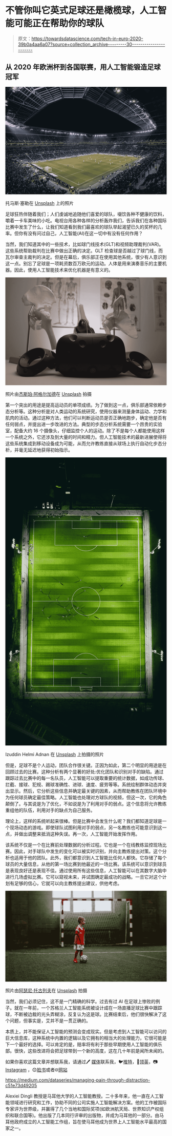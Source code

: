 # 不管你叫它英式足球还是橄榄球，人工智能可能正在帮助你的球队

> 原文：<https://towardsdatascience.com/tech-in-euro-2020-39b0a4aa6a07?source=collection_archive---------30----------------------->

## 从 2020 年欧洲杯到各国联赛，用人工智能锻造足球冠军

![](img/a2fe3a853c64c960dedf850f98fc1893.png)

托马斯·塞勒在 [Unsplash](https://unsplash.com?utm_source=medium&utm_medium=referral) 上的照片

足球狂热伴随着我们；人们虔诚地追随他们喜爱的球队，啜饮各种不健康的饮料，嚼着一卡车美味的小吃。电视台用各种各样的分析轰炸我们，告诉我们在各种国际比赛中发生了什么，让我们知道看到我们最喜欢的球队举起渴望已久的奖杯的几率。但你有没有问过自己，人工智能(AI)在这一切中有没有任何作用？

当然，我们知道其中的一些技术，比如球门线技术(GLT)和视频助理裁判(VAR)。这些系统帮助裁判在比赛中做出正确的决定。GLT 检查球是否越过了球门线，而瓦尔审查主裁判的决定。但是在幕后，俱乐部正在使用其他系统，很少有人意识到这一点。别忘了足球是一项耗资数百万欧元的运动。人体是用来演奏音乐的主要机器。因此，使用人工智能技术来优化机器是有意义的。

![](img/caa976ec014ab0197f50da60be6740d0.png)

照片由[杰斯珀·阿格尔加德](https://unsplash.com/@aggergakker?utm_source=medium&utm_medium=referral)在 [Unsplash](https://unsplash.com?utm_source=medium&utm_medium=referral) 拍摄

第一个突出的用途是提高运动员的单项成绩。为了做到这一点，俱乐部通常依赖步态分析等。这种分析是对人类运动的系统研究，使用仪器来测量身体运动、力学和肌肉的活动。通过这种方法，他们可以判断运动员是否正确地跑步，确定他是否有任何弱点，并提出进一步改进的方法。典型的步态分析系统需要一个昂贵的实验室，配备大约 16 个摄像头，仔细监控个人的运动。除了不是每个人都能使用这样一个系统之外，它还涉及到大量的时间和精力。但人工智能技术的最新进展使得将这些系统集成到移动设备成为可能，从而允许教练直接从球场上执行自动化步态分析，并毫无延迟地获得初始指示。

![](img/79e7e7444f36eeb6967dd4ef9c53bbff.png)

Izuddin Helmi Adnan 在 [Unsplash](https://unsplash.com?utm_source=medium&utm_medium=referral) 上拍摄的照片

但是，足球不是个人运动，团队合作很关键。正因为如此，第二个明显的用途是在回顾过去的比赛。这种分析有两个显著的好处:优化团队和识别对手的缺陷。通过跟踪过去比赛中的每一名队员，人工智能可以提取重要的统计数据，如成功传球、拦截、接球、犯规、踢球准确性、进球、速度、疲劳等等。系统绘制群体动态并突出显示。然后，它分析这些信息并确定最关键的因素，从而帮助教练在团队环境中为任何球员确定最佳策略。人工智能也处理对方球队的视频，但这一次，它的角色颠倒了。与其说是为了优化，不如说是为了利用对手的弱点。这个信息将允许教练重组他的队伍，利用对手的缺点为自己服务。

理论上，这样的系统听起来很棒。但是比赛中会发生什么呢？我们都知道足球是一个现场动态的游戏。即使球队试图利用对手的弱点，另一名教练也可能意识到这一点，并做出调整来抵消这种失误。再一次，人工智能开始发挥作用。

该系统不仅是一个在比赛前处理数据的分析过程。它也是一个在线教练监控现场比赛。因此，对手球队中发生的变化可以被实时识别，并向主教练提出对策。这个分析也适用于他的团队。此外，我们都意识到人工智能比任何人都快。它存储了每个球员的大量信息，从他的第一场比赛到他最近的一场比赛。该系统可以意识到球员是表现良好还是表现不佳。通过使用所有这些信息，人工智能可以在其数字大脑中进行几场虚拟比赛。它可以窥视未来，并试图确定最成功的战略。一旦它对这个计划有足够的信心，它就可以向主教练提出建议，供他考虑。

![](img/915122435b99d1d657259de82def9adc.png)

照片由[阿瑟尼·托古列夫](https://unsplash.com/@tetrakiss?utm_source=medium&utm_medium=referral)在 [Unsplash](https://unsplash.com?utm_source=medium&utm_medium=referral) 拍摄

当然，我们必须记住，这不是一门精确的科学。过去有过 AI 在足球上惨败的例子。就在一年前，一个苏格兰人工智能系统被设计成在一场直播足球比赛中跟踪球，不断被边裁的光头弄糊涂，反复认为这是球。比赛结束后，他们很快解决了这个问题，但事实是，艾并不是一贯正确的。

本质上，并不能保证人工智能的预测会变成现实。但是考虑到人工智能可以访问的巨大信息库，这种系统中内置的逻辑以及它拥有的相当大的处理能力，它很可能是下一个最好的选择。可以肯定的是，赔率将有利于那些早期使用人工智能的俱乐部。很快，这些改进将会把足球带到一个新的高度，这在几十年前是闻所未闻的。

如果你喜欢这篇文章并想联系我，请通过🖊️ [媒体](https://alexieidingli.medium.com/)联系我，🐦[推特](https://twitter.com/alexieidingli)，🔗[领英](https://www.linkedin.com/in/alexieidingli/)，📷 [Instagram](https://www.instagram.com/alexieidingli/) ，😊[脸书](https://www.facebook.com/alexieidingli)或者🌐[网站](http://www.dingli.org/)

<https://medium.com/dataseries/managing-pain-through-distraction-c51e73d49205>  </sitting-on-a-pile-of-digital-gold-f20b74e0ae47>  </beyond-the-frontiers-of-disabilities-88b82631533d>  

Alexiei Dingli 教授是马耳他大学的人工智能教授。二十多年来，他一直在人工智能领域进行研究和工作，协助不同的公司实施人工智能解决方案。他的工作被国际专家评为世界级，并赢得了几个当地和国际奖项(如欧洲航天局、世界知识产权组织和联合国等)。他出版了几本同行评审的出版物，并成为马耳他的一部分。由马耳他政府成立的人工智能工作组，旨在使马耳他成为世界上人工智能水平最高的国家之一。